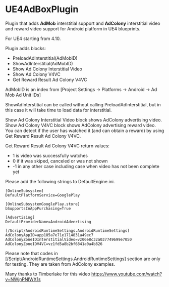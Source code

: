 # UE4AdBoxPlugin
Plugin that adds **AdMob** interstitial support and **AdColony** interstitial video and reward video support for Android platform in UE4 blueprints.

For UE4 starting from 4.10.

Plugin adds blocks:
* PreloadAdInterstitial(AdMobID)
* ShowAdInterstitial(AdMobID)
* Show Ad Colony Interstitial Video
* Show Ad Colony V4VC
* Get Reward Result Ad Colony V4VC 


AdMobID is an index from [Project Settings -> Platforms -> Android -> Ad Mob Ad Unit IDs]

ShowAdInterstitial can be called without calling PreloadAdInterstitial, but in this case it will take time to load data for interstitial.

Show Ad Colony Interstitial Video block shows AdColony advertising video.
Show Ad Colony V4VC block shows AdColony advertising reward video. You can detect if the user has watched it (and can obtain a reward) by using Get Reward Result Ad Colony V4VC.

Get Reward Result Ad Colony V4VC return values:
* 1 is video was successfully watches
* 0 if it was skiped, canceled or was not shown
* -1 in any other case including case when video has not been complete yet

Please add the following strings to DefaultEngine.ini.

    [OnlineSubsystem]
    DefaultPlatformService=GooglePlay
    
    [OnlineSubsystemGooglePlay.store]
    bSupportsInAppPurchasing=True
    
    [Advertising]
    DefaultProviderName=AndroidAdvertising
    
    [/Script/AndroidRuntimeSettings.AndroidRuntimeSettings]
    AdColonyAppID=app185a7e71e1714831a49ec7
    AdColonyZoneIDInterstitialVideo=vz06e8c32a037749699e7050
    AdColonyZoneIDV4VC=vz1fd5a8b2bf6841a0a4b826

Please note that codes in [/Script/AndroidRuntimeSettings.AndroidRuntimeSettings] section are only for testing. They are taken from AdColony examples.

Many thanks to Timberlake for this video https://www.youtube.com/watch?v=NWjnPNIWX1s  
